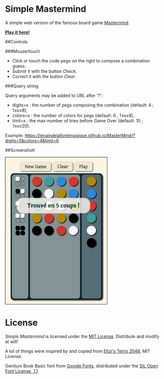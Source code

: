 Simple Mastermind
=================

A simple web version of the famous board game [Mastermind][Mastermindwikipedia].

**[Play it here!](https://lenaindelaforetmagique.github.io/MasterMind/)**

##Controls

###Mouse/touch

- Click or touch the code pegs on the right to compose a combination guess.
- Submit it with the button _Check_.
- Correct it with the button _Clear_.

###Query string

Query arguments may be added to URL after '?':
- digits=x : the number of pegs composing the combination (default: 4 ; 1≤x≤8),
- colors=x : the number of colors for pegs (default: 6 ; 1≤x≤8),
- limit=x : the max-number of tries before Game Over (default: 10 ; 1≤x≤20).

Example:
    https://lenaindelaforetmagique.github.io/MasterMind/?digits=5&colors=4&limit=6


##Screenshot!

![Screenshot](screenshot.png)


License
=======

_Simple Mastermind_ is licensed under the [MIT License](LICENSE.txt). Distribute and modify at will!

A lot of things were inspired by and copied from [Eltzi's Tetris 2048][Eltzi], MIT License.

Gentium Book Basic font from [Google Fonts](https://www.google.com/fonts/specimen/Gentium+Book+Basic), distributed under the [SIL Open Font License, 1.1](http://scripts.sil.org/cms/scripts/page.php?site_id=nrsi&id=OFL).

[Mastermindwikipedia]:https://en.wikipedia.org/wiki/Mastermind_(board_game)
[Eltzi]: https://github.com/castux/eltzi/
